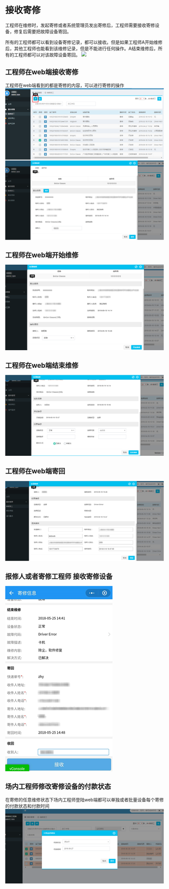 
# 接收寄修
工程师在维修时，发起寄修或者系统管理员发出寄修后，工程师需要接收寄修设备，修复后需要把故障设备寄回。

所有的工程师都可以看到设备寄修记录，都可以接收。但是如果工程师A开始维修后，其他工程师也能看到该维修记录，但是不能进行任何操作。A结束维修后，所有的工程师都可以对该故障设备寄回。
![](/assets/图片26.png)

## 工程师在web端接收寄修
工程师在web端看到的都是寄修的内容，可以进行寄修的操作
![](/assets/未命名1526629582.png)
![](/assets/未命名1526629593.png)
## 工程师在web端开始维修
![](/assets/未命名1526629629.png)
## 工程师在web端结束维修
![](/assets/未命名1526629657.png)
## 工程师在web端寄回
![](/assets/未命名1526629681.png)
## 报修人或者寄修工程师 接收寄修设备

![](/assets/未命名1527231085.png)
## 场内工程师修改寄修设备的付款状态
在寄修的任意维修状态下场内工程师登陆web端都可以单独或者批量设备每个寄修的付款状态和付款时间
![](/assets/未命名1530066598.png)
